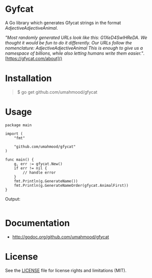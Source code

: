 # Gyfcat

A Go library which generates Gfycat strings in the format *AdjectiveAdjectiveAnimal*.

*"Most randomly generated URLs look like this: G1XeD4SwlHReDA. We thought it would be fun to do it differently. Our URLs follow the nomenclature: AdjectiveAdjectiveAnimal This is enough to give us a namespace of billions, while also letting humans write them easier."*. [https://gfycat.com/about]()

# Installation

> $ go get github.com/umahmood/gfycat

# Usage

```
package main

import (
    "fmt"
    
    "github.com/umahmood/gfycat"
)

func main() {
    g, err := gfycat.New()
    if err != nil {
        // handle error
    }
    fmt.Println(g.GenerateName())
    fmt.Println(g.GenerateNameOrder(gfycat.AnimalFirst))
}
```
Output:
```

```

# Documentation

- http://godoc.org/github.com/umahmood/gfycat

# License

See the [LICENSE](LICENSE.md) file for license rights and limitations (MIT).

